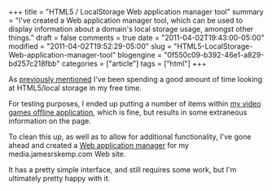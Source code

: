 +++
title = "HTML5 / LocalStorage Web application manager tool"
summary = "I've created a Web application manager tool, which can be used to display information about a domain's local storage usage, amongst other things."
draft = false
comments = true
date = "2011-04-02T19:43:00-05:00"
modified = "2011-04-02T19:52:29-05:00"
slug = "HTML5-LocalStorage-Web-application-manager-tool"
blogengine = "0f550c09-b392-46e1-a829-bd257c218fbb"
categories = ["article"]
tags = ["html"]
+++

<p>As <a href="/post/Interesting-feature-with-parsing-XML-with-jQuery-on-Safari.aspx">previously mentioned</a> I've been spending a good amount of time looking at HTML5/local storage in my free time.</p>
<p>For testing purposes, I ended up putting a number of items within <a rel="external" href="http://media.jamesrskemp.com/xmlHtml/video_games.html">my video games offline application</a>, which is fine, but results in some extraneous information on the page.</p>
<p>To clean this up, as well as to allow for additional functionality, I've gone ahead and created a <a rel="external" href="http://media.jamesrskemp.com/AppManager.html">Web application manager</a> for my media.jamesrskemp.com Web site.</p>
<p>It has a pretty simple interface, and still requires some work, but I'm ultimately pretty happy with it.</p>
